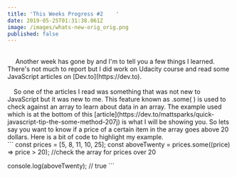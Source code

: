 ```yaml
---
title: 'This Weeks Progress #2    '
date: 2019-05-25T01:31:38.061Z
image: /images/whats-new-orig_orig.png
published: false
---
```

<br>
&emsp; Another week has gone by and I'm to tell you a few things I learned.      
There's not much to report but I did work on Udacity course and read some JavaScript articles on [Dev.to](https://dev.to).<br><br>
&emsp;So one of the articles I read was something that was not new to JavaScript but it was new to me. This feature known as .some( ) is used to check against an array to learn about data in an array. The example used which is at the bottom of this [article](https://dev.to/mattsparks/quick-javascript-tip-the-some-method-207j) is what I will be showing you. So lets say you want to know if a price of a certain item in the array goes above 20 dollars. Here is a bit of code to highlight my example. <br>
```
const prices = [5, 8, 11, 10, 25];
const aboveTwenty = prices.some((price) => price > 20); //check the array for prices over 20

console.log(aboveTwenty); // true ```
